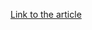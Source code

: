 [Link to the article](https://cybersecuritynews.com/hackers-can-bypass-microsoft-nvidia-meta-ai-filters/)
